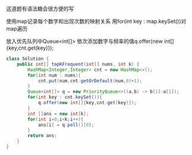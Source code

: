 这道题有语法糖会很方便的写

使用map记录每个数字和出现次数的映射关系
用for(int key : map.keySet())对map遍历

放入优先队列中Queue<int[]>
依次添加数字与频率的值q.offer(new int[]{key,cnt.get(key)});

```java 
class Solution {
    public int[] topKFrequent(int[] nums, int k) {
        HashMap<Integer,Integer> cnt = new HashMap<>();
        for(int num : nums){
            cnt.put(num,cnt.getOrDefault(num,0)+1);
        }
        Queue<int[]> q = new PriorityQueue<>((a,b) -> b[1]-a[1]);
        for(int key : cnt.keySet()){
            q.offer(new int[]{key,cnt.get(key)});
        }
        int []ans = new int[k];
        for(int i=0;i<k;i++){
            ans[i] = q.poll()[0];
        }
        return ans;
    }
}
```